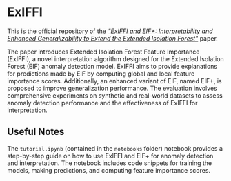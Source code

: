 # ExIFFI

This is the official repository of the [*"ExIFFI and EIF+: Interpretability and Enhanced Generalizability to Extend the Extended Isolation Forest"*](https://arxiv.org/abs/2310.05468) paper. 

The paper introduces Extended Isolation Forest Feature Importance (ExIFFI), a novel interpretation algorithm designed for the Extended Isolation Forest (EIF) anomaly detection model. ExIFFI aims to provide explanations for predictions made by EIF by computing global and local feature importance scores. Additionally, an enhanced variant of EIF, named EIF+, is proposed to improve generalization performance. The evaluation involves comprehensive experiments on synthetic and real-world datasets to assess anomaly detection performance and the effectiveness of ExIFFI for interpretation.

## Useful Notes

The `tutorial.ipynb` (contained in the `notebooks` folder) notebook provides a step-by-step guide on how to use ExIFFI and EIF+ for anomaly detection and interpretation. The notebook includes code snippets for training the models, making predictions, and computing feature importance scores.
